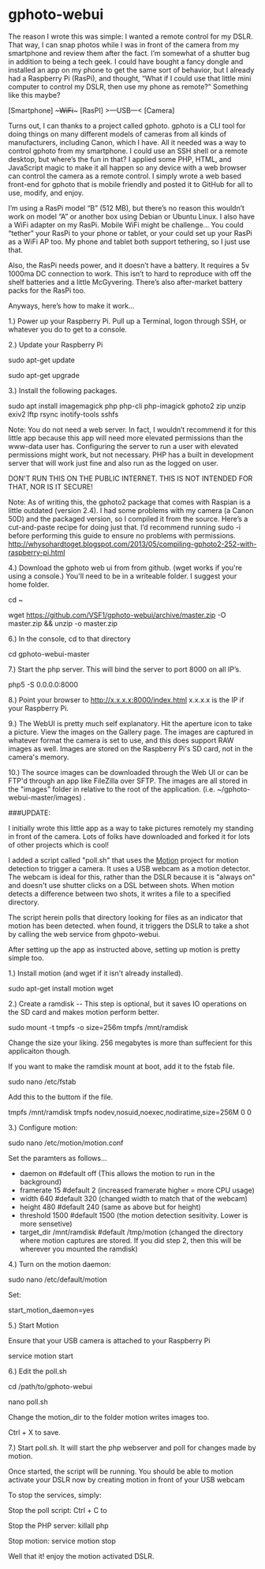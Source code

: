 gphoto-webui
============

The reason I wrote this was simple: I wanted a remote control for my DSLR. That way, I can snap photos while I was in front of the camera from my smartphone and review them after the fact. I’m somewhat of a shutter bug in addition to being a tech geek. I could have bought a fancy dongle and installed an app on my phone to get the same sort of behavior, but I already had a Raspberry Pi (RasPi), and thought, “What if I could use that little mini computer to control my DSLR, then use my phone as remote?” Something like this maybe?

[Smartphone] ~~~WiFi~~~ [RasPI] >—USB—< [Camera]

Turns out, I can thanks to a project called gphoto. gphoto is a CLI tool for doing things on many different models of cameras from all kinds of manufacturers, including Canon, which I have. All it needed was a way to control gphoto from my smartphone. I could use an SSH shell or a remote desktop, but where’s the fun in that? I applied some PHP, HTML, and JavaScript magic to make it all happen so any device with a web browser can control the camera as a remote control. I simply wrote a web based front-end for gphoto that is mobile friendly and posted it to GitHub for all to use, modify, and enjoy.

I’m using a RasPi model “B” (512 MB), but there’s no reason this wouldn’t work on model “A” or another box using Debian or Ubuntu Linux. I also have a WiFi adapter on my RasPi. Mobile WiFi might be challenge… You could “tether” your RasPi to your phone or tablet, or your could set up your RasPi as a WiFi AP too. My phone and tablet both support tethering, so I just use that.

Also, the RasPi needs power, and it doesn’t have a battery. It requires a 5v 1000ma DC connection to work. This isn’t to hard to reproduce with off the shelf batteries and a little McGyvering. There’s also after-market battery packs for the RasPi too.

Anyways, here’s how to make it work…

1.) Power up your Raspberry Pi. Pull up a Terminal, logon through SSH, or whatever you do to get to a console.

2.) Update your Raspberry Pi

sudo apt-get update

sudo apt-get upgrade

3.) Install the following packages.

sudo apt install imagemagick php php-cli php-imagick gphoto2 zip unzip exiv2 lftp rsync inotify-tools sshfs

Note: You do not need a web server. In fact, I wouldn’t recommend it for this little app because this app will need more elevated permissions than the www-data user has. Configuring the server to run a user with elevated permissions might work, but not necessary. PHP has a built in development server that will work just fine and also run as the logged on user. 

DON'T RUN THIS ON THE PUBLIC INTERNET. THIS IS NOT INTENDED FOR THAT, NOR IS IT SECURE! 

Note: As of writing this, the gphoto2 package that comes with Raspian is a little outdated (version 2.4). I had some problems with my camera (a Canon 50D) and the packaged version, so I compiled it from the source. Here’s a cut-and-paste recipe for doing just that. I’d recommend running sudo -i before performing this guide to ensure no problems with permissions. http://whysohardtoget.blogspot.com/2013/05/compiling-gphoto2-252-with-raspberry-pi.html

4.) Download the gphoto web ui from from github. (wget works if you're using a console.) You'll need to be in a writeable folder. I suggest your home folder.

cd ~

wget https://github.com/VSF1/gphoto-webui/archive/master.zip -O master.zip && unzip -o master.zip

6.) In the console, cd to that directory

cd gphoto-webui-master

7.) Start the php server. This will bind the server to port 8000 on all IP’s.

php5 -S 0.0.0.0:8000

8.) Point your browser to http://x.x.x.x:8000/index.html x.x.x.x is the IP if your Raspberry Pi.

9.) The WebUI is pretty much self explanatory. Hit the aperture icon to take a picture. View the images on the Gallery page. The images are captured in whatever format the camera is set to use, and this does support RAW images as well. Images are stored on the Raspberry Pi's SD card, not in the camera's memory.

10.) The source images can be downloaded through the Web UI or can be FTP'd through an app like FileZilla over SFTP. The images are all stored in the "images" folder in relative to the root of the application. (i.e. ~/gphoto-webui-master/images) .


###UPDATE:

I initially wrote this little app as a way to take pictures remotely my standing in front of the camera. Lots of folks have downloaded and forked it for lots of other projects which is cool!

I added a script called "poll.sh" that uses the [Motion](http://www.lavrsen.dk/foswiki/bin/view/Motion/WebHome) project for motion detection to trigger a camera. It uses a USB webcam as a motion detector. The webcam is ideal for this, rather than the DSLR because it is "always on" and doesn't use shutter clicks on a DSL between shots. When motion detects a difference between two shots, it writes a file to a specified directory. 

The script herein polls that directory looking for files as an indicator that motion has been detected. when found, it triggers the DSLR to take a shot by calling the web service from ghpoto-webui. 

After setting up the app as instructed above, setting up motion is pretty simple too.

1.) Install motion (and wget if it isn't already installed).

sudo apt-get install motion wget

2.) Create a ramdisk -- This step is optional, but it saves IO operations on the SD card and makes motion perform better.

sudo mount -t tmpfs -o size=256m tmpfs /mnt/ramdisk

Change the size your liking. 256 megabytes is more than suffecient for this applicaiton though.

If you want to make the ramdisk mount at boot, add it to the fstab file.

sudo nano /etc/fstab

Add this to the buttom if the file.

tmpfs /mnt/ramdisk tmpfs nodev,nosuid,noexec,nodiratime,size=256M   0 0

3.) Configure motion:

sudo nano /etc/motion/motion.conf

Set the paramters as follows...

* daemon on #default off (This allows the motion to run in the background)
* framerate 15 #default 2 (increased framerate higher = more CPU usage)
* width 640 #default 320 (changed width to match that of the webcam)
* height 480 #default 240 (same as above but for height)
* threshold 1500 #default 1500 (the motion detection sesitivity. Lower is more sensetive)
* target_dir /mnt/ramdisk #default /tmp/motion (changed the directory where motion captures are stored. If you did step 2, then this will be wherever you mounted the ramdisk)

4.) Turn on the motion daemon:

sudo nano /etc/default/motion

Set:

start_motion_daemon=yes

5.) Start Motion

Ensure that your USB camera is attached to your Raspberry Pi

service motion start

6.) Edit the poll.sh

cd /path/to/gphoto-webui

nano poll.sh 

Change the motion_dir to the folder motion writes images too.

Ctrl + X to save.

7.) Start poll.sh. It will start the php webserver and poll for changes made by motion.

Once started, the script will be running. You should be able to motion activate your DSLR now by creating motion in front of your USB webcam

To stop the services, simply:

Stop the poll script:
Ctrl + C to 

Stop the PHP server:
killall php

Stop motion:
service motion stop

Well that it! enjoy the motion activated DSLR.

